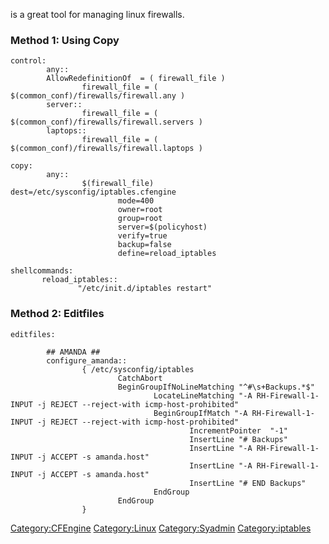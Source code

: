 <CFEngine> is a great tool for managing linux firewalls.

### Method 1: Using Copy

    control:
            any::
            AllowRedefinitionOf  = ( firewall_file )
                    firewall_file = ( $(common_conf)/firewalls/firewall.any )
            server::
                    firewall_file = ( $(common_conf)/firewalls/firewall.servers )
            laptops::
                    firewall_file = ( $(common_conf)/firewalls/firewall.laptops )

    copy:
            any::
                    $(firewall_file)  dest=/etc/sysconfig/iptables.cfengine
                            mode=400
                            owner=root
                            group=root
                            server=$(policyhost)
                            verify=true
                            backup=false
                            define=reload_iptables

    shellcommands:
           reload_iptables::
                   "/etc/init.d/iptables restart"

### Method 2: Editfiles

    editfiles:

            ## AMANDA ##
            configure_amanda::
                    { /etc/sysconfig/iptables
                            CatchAbort
                            BeginGroupIfNoLineMatching "^#\s+Backups.*$"
                                    LocateLineMatching "-A RH-Firewall-1-INPUT -j REJECT --reject-with icmp-host-prohibited"
                                    BeginGroupIfMatch "-A RH-Firewall-1-INPUT -j REJECT --reject-with icmp-host-prohibited"
                                            IncrementPointer  "-1"
                                            InsertLine "# Backups"
                                            InsertLine "-A RH-Firewall-1-INPUT -j ACCEPT -s amanda.host"
                                            InsertLine "-A RH-Firewall-1-INPUT -j ACCEPT -s amanda.host"
                                            InsertLine "# END Backups"
                                    EndGroup
                            EndGroup
                    }

<Category:CFEngine> <Category:Linux> <Category:Syadmin>
<Category:iptables>

